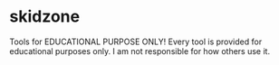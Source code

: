 # skidzone
Tools for EDUCATIONAL PURPOSE ONLY!
Every tool is provided for educational purposes only. I am not responsible for how others use it.
